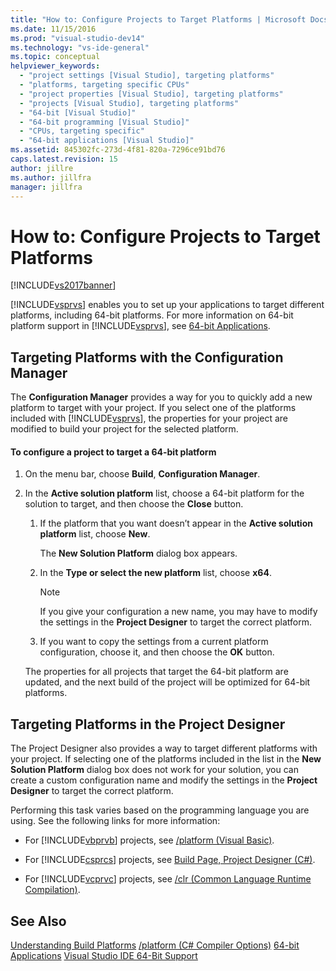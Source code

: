 ```yaml
---
title: "How to: Configure Projects to Target Platforms | Microsoft Docs"
ms.date: 11/15/2016
ms.prod: "visual-studio-dev14"
ms.technology: "vs-ide-general"
ms.topic: conceptual
helpviewer_keywords:
  - "project settings [Visual Studio], targeting platforms"
  - "platforms, targeting specific CPUs"
  - "project properties [Visual Studio], targeting platforms"
  - "projects [Visual Studio], targeting platforms"
  - "64-bit [Visual Studio]"
  - "64-bit programming [Visual Studio]"
  - "CPUs, targeting specific"
  - "64-bit applications [Visual Studio]"
ms.assetid: 845302fc-273d-4f81-820a-7296ce91bd76
caps.latest.revision: 15
author: jillre
ms.author: jillfra
manager: jillfra
---
```

# How to: Configure Projects to Target Platforms
[!INCLUDE[vs2017banner](../includes/vs2017banner.md)]

[!INCLUDE[vsprvs](../includes/vsprvs-md.md)] enables you to set up your applications to target different platforms, including 64-bit platforms. For more information on 64-bit platform support in [!INCLUDE[vsprvs](../includes/vsprvs-md.md)], see [64-bit Applications](https://msdn.microsoft.com/library/fd4026bc-2c3d-4b27-86dc-ec5e96018181).

## Targeting Platforms with the Configuration Manager
 The **Configuration Manager** provides a way for you to quickly add a new platform to target with your project. If you select one of the platforms included with [!INCLUDE[vsprvs](../includes/vsprvs-md.md)], the properties for your project are modified to build your project for the selected platform.

#### To configure a project to target a 64-bit platform

1. On the menu bar, choose **Build**, **Configuration Manager**.

2. In the **Active solution platform** list, choose a 64-bit platform for the solution to target, and then choose the **Close** button.

   1. If the platform that you want doesn’t appear in the **Active solution platform** list, choose **New**.

        The **New Solution Platform** dialog box appears.

   2. In the **Type or select the new platform** list, choose **x64**.

       > [!NOTE]
       > If you give your configuration a new name, you may have to modify the settings in the **Project Designer** to target the correct platform.

   3. If you want to copy the settings from a current platform configuration, choose it, and then choose the **OK** button.

   The properties for all projects that target the 64-bit platform are updated, and the next build of the project will be optimized for 64-bit platforms.

## Targeting Platforms in the Project Designer
 The Project Designer also provides a way to target different platforms with your project. If selecting one of the platforms included in the list in the **New Solution Platform** dialog box does not work for your solution, you can create a custom configuration name and modify the settings in the **Project Designer** to target the correct platform.

 Performing this task varies based on the programming language you are using. See the following links for more information:

- For [!INCLUDE[vbprvb](../includes/vbprvb-md.md)] projects, see [/platform (Visual Basic)](https://msdn.microsoft.com/library/f9bc61e6-e854-4ae1-87b9-d6244de23fd1).

- For [!INCLUDE[csprcs](../includes/csprcs-md.md)] projects, see [Build Page, Project Designer (C#)](../ide/reference/build-page-project-designer-csharp.md).

- For [!INCLUDE[vcprvc](../includes/vcprvc-md.md)] projects, see [/clr (Common Language Runtime Compilation)](https://msdn.microsoft.com/library/fec5a8c0-40ec-484c-a213-8dec918c1d6c).

## See Also
 [Understanding Build Platforms](../ide/understanding-build-platforms.md)
 [/platform (C# Compiler Options)](https://msdn.microsoft.com/library/c290ff5e-47f4-4a85-9bb3-9c2525b0be04)
 [64-bit Applications](https://msdn.microsoft.com/library/fd4026bc-2c3d-4b27-86dc-ec5e96018181)
 [Visual Studio IDE 64-Bit Support](../ide/visual-studio-ide-64-bit-support.md)
